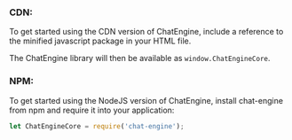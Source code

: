 ### CDN:

To get started using the CDN version of ChatEngine, include a reference to the minified javascript package in your HTML file.

<script src="https://cdn.jsdelivr.net/npm/chat-engine@latest/dist/chat-engine.min.js"></script>

The ChatEngine library will then be available as ```window.ChatEngineCore```.

### NPM:
To get started using the NodeJS version of ChatEngine, install chat-engine from npm and require it into your application:

```js
let ChatEngineCore = require('chat-engine');
```
